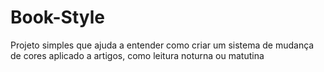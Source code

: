 # Book-Style
Projeto simples que ajuda a entender como criar um sistema de mudança de cores aplicado a artigos, como leitura noturna ou matutina 
